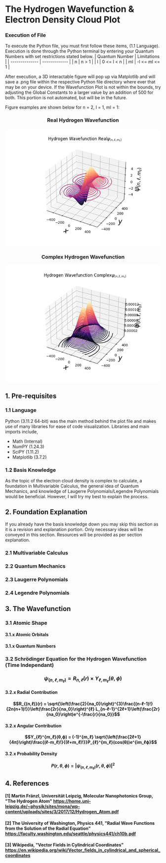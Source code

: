 # The Hydrogen Wavefunction & Electron Density Cloud Plot

### Execution of File
To execute the Python file, you must first follow these items, (1.1 Language). Execution is done through the Python terminal by entering your Quantum Numbers with set restrictions stated below.
| Quantum Number | Limitations   |
| -------------- | ------------- |
| n              | n > 1         |
| l              | 0 <= l < n    |
| ml             | -l <= ml <= 1 |

After execution, a 3D interactable figure will pop up via Matplotlib and will save a .png file within the respective Python file directory where ever that may be on your device. If the Wavefunction Plot is not within the bounds, try adjusting the Global Constants to a larger value by an addition of 500 for both. This portion is not automated, but will be in the future.

Figure examples are shown below for n = 2, l = 1, ml = 1:

<div align="center">
  <h3> Real Hydrogen Wavefunction </h3>
  <img src="Example_211_Real.png" />
  
  <h3> Complex Hydrogen Wavefunction </h3>
  <img src="Example_211_Complex.png" />
</div>

## 1. Pre-requisites

### 1.1 Language
Python (3.11.2 64-bit) was the main method behind the plot file and makes use of many libraries for ease of code visualization. Libraries and main imports include,

* Math (Internal)
* NumPY (1.24.3)
* SciPY (1.11.2)
* Matplotlib (3.7.2)

### 1.2 Basis Knowledge
As the topic of the electron cloud density is complex to calculate, a foundation in Multivariable Calculus, the general idea of Quantum Mechanics, and knowledge of Laugerre Polynomials/Legendre Polynomials would be beneficial. However, I will try my best to explain the process.


## 2. Foundation Explanation
If you already have the basis knowledge down you may skip this section as it is a revision and explanation portion. Only necessary ideas will be conveyed in this section. Resources will be provided as per section explanation.

### 2.1 Multivariable Calculus 



### 2.2 Quantum Mechanics 



### 2.3 Laugerre Polynomials 



### 2.4 Legendre Polynomials 



## 3. The Wavefunction 



### 3.1 Atomic Shape



#### 3.1.x Atomic Orbitals



#### 3.1.x Quantum Numbers



### 3.2 Schrödinger Equation for the Hydrogen Wavefunction (Time Independant)

### $$\psi_{(n,ℓ,m_ℓ)} = R_{n,ℓ}(r)\times Y_{ℓ,m_ℓ}(\theta,\phi)$$

#### 3.2.x Radial Contribution

#### $$R_{(n,ℓ)}(r) = \sqrt{\left(\frac{2}{na_0}\right)^{3}\frac{(n-ℓ-1)!}{2n(n+1)!}}\left(\frac{2r}{na_0}\right)^{ℓ} L_{n-ℓ-1}^{2ℓ+1}\left(\frac{2r}{na_0}\right)e^{-\frac{r}{na_0}}$$

#### 3.2.x Angular Contribution 

#### $$Y_{ℓ}^{m_ℓ}(θ,ϕ) = (-1)^{m_ℓ} \sqrt{\left(\frac{2ℓ+1}{4π}\right)\frac{(ℓ-m_ℓ)!}{(ℓ+m_ℓ)!}}P_{ℓ}^{m_ℓ}(cos(θ))e^{im_ℓϕ}$$

#### 3.2.x Probability Density

#### $$P(r,\theta,\phi) = |\psi_{(n,ℓ,m_ℓ)}(r,\theta,\phi)|^2$$

## 4. References
#### [1] Martin Fränzl, Universität Leipzig, Molecular Nanophotonics Group, "The Hydrogen Atom" https://home.uni-leipzig.de/~physik/sites/mona/wp-content/uploads/sites/3/2017/12/Hydrogen_Atom.pdf
#### [2] The University of Washington, Physics 441, "Radial Wave Functions from the Solution of the Radial Equation" https://faculty.washington.edu/seattle/physics441/ch10b.pdf
#### [3] Wikipedia, "Vector Fields in Cylindrical Coordinates" https://en.wikipedia.org/wiki/Vector_fields_in_cylindrical_and_spherical_coordinates
